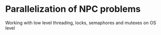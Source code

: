 # Parallelization of NPC problems
Working with low level threading, locks, semaphores and mutexes on OS level
